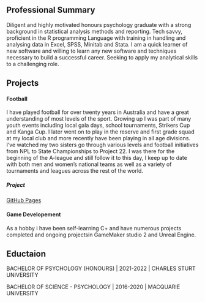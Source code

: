 ## Professional Summary
Diligent and highly motivated honours psychology graduate with a strong background in statistical analysis methods and reporting. Tech savvy, proficient in the R programming Language with training in handling and analysing data in Excel, SPSS, Minitab and Stata. I am a quick learner of new software and willing to learn any new software and techniques necessary to build a successful career. Seeking to apply my analytical skills to a challenging role.

## Projects

#### Football
I have played football for over twenty years in Australia and have a great understanding of most levels of the sport. Growing up I was part of many youth events including local gala days, school tournaments, Strikers Cup and Kanga Cup. I later went on to play in the reserve and first grade squad at my local club and more recently have been playing in all age divisions. I’ve watched my two sisters go through various levels and football initiatives from NPL to State Championships to Project 22. I was there for the beginning of the A-league and still follow it to this day, I keep up to date with both men and women’s national teams as well as a variety of tournaments and leagues across the rest of the world.
##### Project
[GitHub Pages](https://pages.github.com/)
  
#### Game Developement
As a hobby i have been self-learning C+ and have numerous projects completed and ongoing projectsin GameMaker studio 2 and Unreal Engine.

## Eductaion

BACHELOR OF PSYCHOLOGY (HONOURS) | 2021-2022 | CHARLES STURT UNIVERSITY

BACHELOR OF SCIENCE - PSYCHOLOGY | 2016-2020 | MACQUARIE UNIVERSITY
